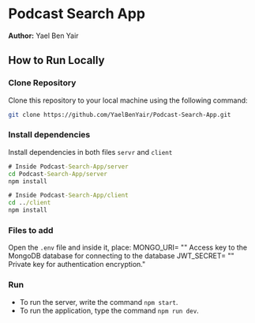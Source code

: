 # Podcast Search App

**Author:** Yael Ben Yair

## How to Run Locally

### Clone Repository
Clone this repository to your local machine using the following command:

```bash
git clone https://github.com/YaelBenYair/Podcast-Search-App.git
```

### Install dependencies
Install dependencies in both files `servr` and `client`
```cmd
# Inside Podcast-Search-App/server
cd Podcast-Search-App/server
npm install

# Inside Podcast-Search-App/client
cd ../client
npm install
```

### Files to add
Open the `.env` file and inside it, place:
MONGO_URI= ""    Access key to the MongoDB database for connecting to the database
JWT_SECRET= ""    Private key for authentication encryption."

### Run
- To run the server, write the command `npm start`.
- To run the application, type the command `npm run dev`.










